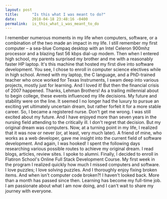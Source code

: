 ```yaml
---
layout: post
title:      "Is this what I was meant to do?"
date:       2018-04-18 23:48:16 -0400
permalink:  is_this_what_i_was_meant_to_do
---
```



		
I remember numerous moments in my life when computers, software, or a combination of the two made an impact in my life. I still remember my first computer – a sea-blue Compaq desktop with an Intel Celeron 900mhz processor and a blazing fast 56 kbps dial-up modem. Then when I entered high school, my parents surprised my brother and me with a reasonably faster HP laptop. It's this machine that hosted my first dive into software development. You see, I chose to enroll in computer science electives while in high school. Armed with my laptop, the C language, and a PhD-trained teacher who once worked for Texas Instruments, I swam deep into various projects, mostly just for learning. And I loved it!
 But then the financial crisis of 2007 happened. Thanks, Lehman Brothers! As a trailing millennial about to begin college, these events influenced my life decisions. My future and stability were on the line. It seemed I no longer had the luxury to pursue an exciting yet ultimately uncertain dream, but rather forfeit it for a more stable career. So, I became a registered nurse. Don't get me wrong. I was still excited about my future. And I have enjoyed more than seven years in the nursing field attending to the critically ill. I don't regret that decision.
 But my original dream was computers. Now, at a turning point in my life, I realized that it was now or never (or, at least, very much later). A friend of mine, who works as a web developer, gave me insight into the current field of software development. And again, I was hooked! I spent the following days researching various possible routes to achieve my original dream. I read blogs, articles, review sites. I spoke to alumni. 
Finally, I decided to enroll in Flatiron School's Online Full Stack Development Course. My first week in the program I realized quickly how much I missed computers and software. I love puzzles; I love solving puzzles. And I thoroughly enjoy fixing broken items. And when isn't computer code broken?! 
I haven't looked back. More than a month has passed since then. Learning has become my full-time job. I am passionate about what I am now doing, and I can't wait to share my journey with everyone.

